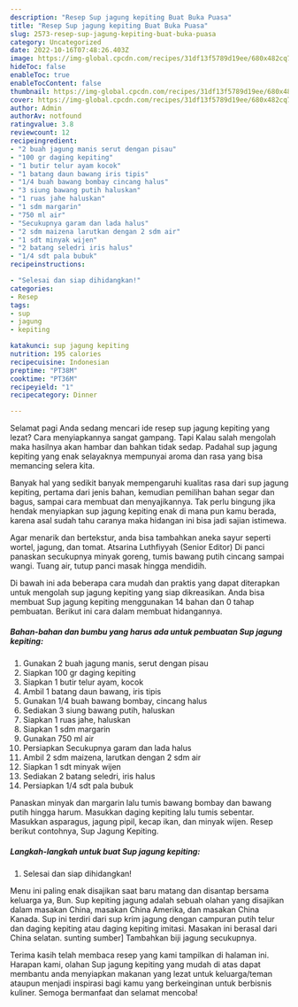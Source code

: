 ```yaml
---
description: "Resep Sup jagung kepiting Buat Buka Puasa"
title: "Resep Sup jagung kepiting Buat Buka Puasa"
slug: 2573-resep-sup-jagung-kepiting-buat-buka-puasa
category: Uncategorized
date: 2022-10-16T07:48:26.403Z
image: https://img-global.cpcdn.com/recipes/31df13f5789d19ee/680x482cq70/sup-jagung-kepiting-foto-resep-utama.jpg
hideToc: false
enableToc: true
enableTocContent: false
thumbnail: https://img-global.cpcdn.com/recipes/31df13f5789d19ee/680x482cq70/sup-jagung-kepiting-foto-resep-utama.jpg
cover: https://img-global.cpcdn.com/recipes/31df13f5789d19ee/680x482cq70/sup-jagung-kepiting-foto-resep-utama.jpg
author: Admin
authorAv: notfound
ratingvalue: 3.8
reviewcount: 12
recipeingredient:
- "2 buah jagung manis serut dengan pisau"
- "100 gr daging kepiting"
- "1 butir telur ayam kocok"
- "1 batang daun bawang iris tipis"
- "1/4 buah bawang bombay cincang halus"
- "3 siung bawang putih haluskan"
- "1 ruas jahe haluskan"
- "1 sdm margarin"
- "750 ml air"
- "Secukupnya garam dan lada halus"
- "2 sdm maizena larutkan dengan 2 sdm air"
- "1 sdt minyak wijen"
- "2 batang seledri iris halus"
- "1/4 sdt pala bubuk"
recipeinstructions:

- "Selesai dan siap dihidangkan!"
categories:
- Resep
tags:
- sup
- jagung
- kepiting

katakunci: sup jagung kepiting 
nutrition: 195 calories
recipecuisine: Indonesian
preptime: "PT38M"
cooktime: "PT36M"
recipeyield: "1"
recipecategory: Dinner

---
```



Selamat pagi Anda sedang mencari ide resep sup jagung kepiting yang lezat? Cara menyiapkannya sangat gampang. Tapi Kalau salah mengolah maka hasilnya akan hambar dan bahkan tidak sedap. Padahal sup jagung kepiting yang enak selayaknya mempunyai aroma dan rasa yang bisa memancing selera kita.


Banyak hal yang sedikit banyak mempengaruhi kualitas rasa dari sup jagung kepiting, pertama dari jenis bahan, kemudian pemilihan bahan segar dan bagus, sampai cara membuat dan menyajikannya. Tak perlu bingung jika hendak menyiapkan sup jagung kepiting enak di mana pun kamu berada, karena asal sudah tahu caranya maka hidangan ini bisa jadi sajian istimewa.

Agar menarik dan bertekstur, anda bisa tambahkan aneka sayur seperti wortel, jagung, dan tomat. Atsarina Luthfiyyah (Senior Editor) Di panci panaskan secukupnya minyak goreng, tumis bawang putih cincang sampai wangi. Tuang air, tutup panci masak hingga mendidih.


Di bawah ini ada beberapa cara mudah dan praktis yang dapat diterapkan untuk mengolah sup jagung kepiting yang siap dikreasikan. Anda bisa membuat Sup jagung kepiting menggunakan 14 bahan dan 0 tahap pembuatan. Berikut ini cara dalam membuat hidangannya.

<!--inarticleads1-->

##### Bahan-bahan dan bumbu yang harus ada untuk pembuatan Sup jagung kepiting:

1. Gunakan 2 buah jagung manis, serut dengan pisau
1. Siapkan 100 gr daging kepiting
1. Siapkan 1 butir telur ayam, kocok
1. Ambil 1 batang daun bawang, iris tipis
1. Gunakan 1/4 buah bawang bombay, cincang halus
1. Sediakan 3 siung bawang putih, haluskan
1. Siapkan 1 ruas jahe, haluskan
1. Siapkan 1 sdm margarin
1. Gunakan 750 ml air
1. Persiapkan Secukupnya garam dan lada halus
1. Ambil 2 sdm maizena, larutkan dengan 2 sdm air
1. Siapkan 1 sdt minyak wijen
1. Sediakan 2 batang seledri, iris halus
1. Persiapkan 1/4 sdt pala bubuk


Panaskan minyak dan margarin lalu tumis bawang bombay dan bawang putih hingga harum. Masukkan daging kepiting lalu tumis sebentar. Masukkan asparagus, jagung pipil, kecap ikan, dan minyak wijen. Resep berikut contohnya, Sup Jagung Kepiting. 

<!--inarticleads2-->

##### Langkah-langkah untuk buat Sup jagung kepiting:


1. Selesai dan siap dihidangkan!

Menu ini paling enak disajikan saat baru matang dan disantap bersama keluarga ya, Bun. Sup kepiting jagung adalah sebuah olahan yang disajikan dalam masakan China, masakan China Amerika, dan masakan China Kanada. Sup ini terdiri dari sup krim jagung dengan campuran putih telur dan daging kepiting atau daging kepiting imitasi. Masakan ini berasal dari China selatan. sunting sumber] Tambahkan biji jagung secukupnya. 

Terima kasih telah membaca resep yang kami tampilkan di halaman ini. Harapan kami, olahan Sup jagung kepiting yang mudah di atas dapat membantu anda menyiapkan makanan yang lezat untuk keluarga/teman ataupun menjadi inspirasi bagi kamu yang berkeinginan untuk berbisnis kuliner. Semoga bermanfaat dan selamat mencoba!
